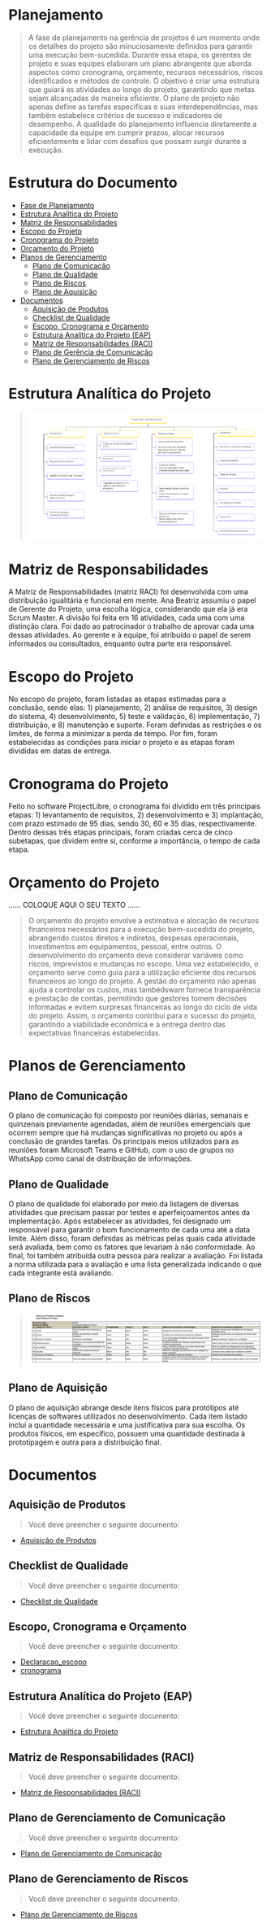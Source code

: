 # Planejamento

> A fase de planejamento na gerência de projetos é um momento onde os detalhes do projeto são minuciosamente definidos para garantir uma execução bem-sucedida. 
> Durante essa etapa, os gerentes de projeto e suas equipes elaboram um plano abrangente que aborda aspectos como cronograma, orçamento, recursos necessários, riscos identificados e métodos de controle. 
> O objetivo é criar uma estrutura que guiará as atividades ao longo do projeto, garantindo que metas sejam alcançadas de maneira eficiente. 
> O plano de projeto não apenas define as tarefas específicas e suas interdependências, mas também estabelece critérios de sucesso e indicadores de desempenho. 
> A qualidade do planejamento influencia diretamente a capacidade da equipe em cumprir prazos, alocar recursos eficientemente e lidar com desafios que possam surgir durante a execução.

# Estrutura do Documento

- [Fase de Planejamento](#planejamento)
- [Estrutura Analítica do Projeto](#estrutura-analítica-do-projeto)
- [Matriz de Responsabilidades](#matriz-de-responsabilidades)
- [Escopo do Projeto](#escopo-do-projeto)
- [Cronograma do Projeto](#cronograma-do-projeto)
- [Orçamento do Projeto](#orçamento-do-projeto)
- [Planos de Gerenciamento](#planos-de-gerenciamento)
  - [Plano de Comunicação](#plano-de-comunicação)
  - [Plano de Qualidade](#plano-de-qualidade)
  - [Plano de Riscos](#plano-de-riscos)
  - [Plano de Aquisição](#plano-de-aquisição)
- [Documentos](#documentos)
  - [Aquisição de Produtos](#aquisição-de-produtos)
  - [Checklist de Qualidade](#checklist-de-qualidade)
  - [Escopo, Cronograma e Orçamento](#escopo-cronograma-e-orçamento)
  - [Estrutura Analítica do Projeto (EAP)](#estrutura-analítica-do-projeto-eap)
  - [Matriz de Responsabilidades (RACI)](#matriz-de-responsabilidades-raci)
  - [Plano de Gerência de Comunicação](#plano-de-gerenciamento-de-comunicação)
  - [Plano de Gerenciamento de Riscos](#plano-de-gerenciamento-de-riscos)


# Estrutura Analítica do Projeto

> ![Exemplo de EAP](artefatos/EAP.png)

# Matriz de Responsabilidades

A Matriz de Responsabilidades (matriz RACI) foi desenvolvida com uma distribuição igualitária e funcional em mente. Ana Beatriz assumiu o papel de Gerente do Projeto, uma escolha lógica, considerando que ela já era Scrum Master. A divisão foi feita em 16 atividades, cada uma com uma distinção clara. Foi dado ao patrocinador o trabalho de aprovar cada uma dessas atividades. Ao gerente e à equipe, foi atribuído o papel de serem informados ou consultados, enquanto outra parte era responsável.

# Escopo do Projeto

No escopo do projeto, foram listadas as etapas estimadas para a conclusão, sendo elas: 1) planejamento, 2) análise de requisitos, 3) design do sistema, 4) desenvolvimento, 5) teste e validação, 6) implementação, 7) distribuição, e 8) manutenção e suporte. Foram definidas as restrições e os limites, de forma a minimizar a perda de tempo. Por fim, foram estabelecidas as condições para iniciar o projeto e as etapas foram divididas em datas de entrega.


# Cronograma do Projeto
Feito no software ProjectLibre, o cronograma foi dividido em três principais etapas: 1) levantamento de requisitos, 2) desenvolvimento e 3) implantação, com prazo estimado de 95 dias, sendo 30, 60 e 35 dias, respectivamente. Dentro dessas três etapas principais, foram criadas cerca de cinco subetapas, que dividem entre si, conforme a importância, o tempo de cada etapa.

# Orçamento do Projeto

......  COLOQUE AQUI O SEU TEXTO ......

> O orçamento do projeto envolve a estimativa e alocação de recursos financeiros necessários para a execução bem-sucedida do projeto, abrangendo custos diretos e indiretos, despesas operacionais, investimentos em equipamentos, pessoal, entre outros. 
> O desenvolvimento do orçamento deve considerar variáveis como riscos, imprevistos e mudanças no escopo. 
> Uma vez estabelecido, o orçamento serve como guia para a utilização eficiente dos recursos financeiros ao longo do projeto. 
> A gestão do orçamento não apenas ajuda a controlar os custos, mas tambédswam fornece transparência e prestação de contas, permitindo que gestores tomem decisões informadas e evitem surpresas financeiras ao longo do ciclo de vida do projeto. 
> Assim, o orçamento contribui para o sucesso do projeto, garantindo a viabilidade econômica e a entrega dentro das expectativas financeiras estabelecidas.

# Planos de Gerenciamento

## Plano de Comunicação

O plano de comunicação foi composto por reuniões diárias, semanais e quinzenais previamente agendadas, além de reuniões emergenciais que ocorrem sempre que há mudanças significativas no projeto ou após a conclusão de grandes tarefas. Os principais meios utilizados para as reuniões foram Microsoft Teams e GitHub, com o uso de grupos no WhatsApp como canal de distribuição de informações.

## Plano de Qualidade

O plano de qualidade foi elaborado por meio da listagem de diversas atividades que precisam passar por testes e aperfeiçoamentos antes da implementação. Após estabelecer as atividades, foi designado um responsável para garantir o bom funcionamento de cada uma até a data limite. Além disso, foram definidas as métricas pelas quais cada atividade será avaliada, bem como os fatores que levariam à não conformidade. Ao final, foi também atribuída outra pessoa para realizar a avaliação. Foi listada a norma utilizada para a avaliação e uma lista generalizada indicando o que cada integrante está avaliando.

## Plano de Riscos

> ![Plano de Riscos](images/riscos.png)

## Plano de Aquisição

O plano de aquisição abrange desde itens físicos para protótipos até licenças de softwares utilizados no desenvolvimento. Cada item listado inclui a quantidade necessária e uma justificativa para sua escolha. Os produtos físicos, em específico, possuem uma quantidade destinada à prototipagem e outra para a distribuição final.
# Documentos

## Aquisição de Produtos

> Você deve preencher o seguinte documento:
- [Aquisição de Produtos](artefatos/solicitacao-compra.pdf)

## Checklist de Qualidade

> Você deve preencher o seguinte documento:
- [Checklist de Qualidade](artefatos/checklist_qualidade.pdf)

## Escopo, Cronograma e Orçamento

> Você deve preencher o seguinte documento:
- [Declaracao_escopo](artefatos/Declaracao_escopo.pdf)
- [cronograma](artefatos/cronograma.pod)

## Estrutura Analítica do Projeto (EAP)

> Você deve preencher o seguinte documento:
- [Estrutura Analítica do Projeto](artefatos/EAP.png)

## Matriz de Responsabilidades (RACI)

> Você deve preencher o seguinte documento:
- [Matriz de Responsabilidades (RACI)](artefatos/matriz-RACI.pdf)

## Plano de Gerenciamento de Comunicação

> Você deve preencher o seguinte documento:
- [Plano de Gerenciamento de Comunicação](artefatos/plano_comunicacao.pdf)

## Plano de Gerenciamento de Riscos

> Você deve preencher o seguinte documento:
- [Plano de Gerenciamento de Riscos](artefatos/plano_riscos.pdf)
